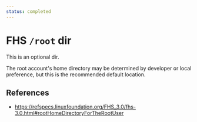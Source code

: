 ```yaml
---
status: completed
---
```


# FHS `/root` dir

This is an optional dir.

The root account's home directory may be determined by developer or local preference, but this is the recommended default location.

## References

- https://refspecs.linuxfoundation.org/FHS_3.0/fhs-3.0.html#rootHomeDirectoryForTheRootUser
